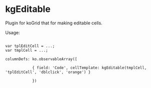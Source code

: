 kgEditable
==========

Plugin for koGrid that for making editable cells.

<bold>Usage:</bold>


<code>
var tplEditCell = ...;
var tmplCell = ...;
</code>
<code>
columnDefs: ko.observableArray([<br/>
            { field: 'Code', cellTemplate: kgEditable(tmplCell, 'tplEditCell', 'dblclick', 'orange') }<br/>
            })
</code>
